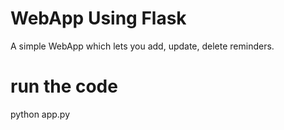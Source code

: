 # WebApp Using Flask
A simple WebApp which lets you add, update, delete reminders.

# run the code
python app.py

